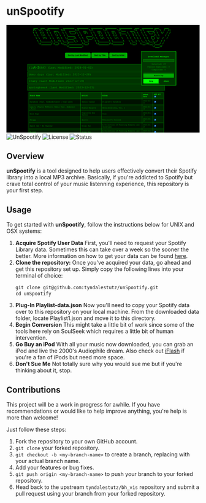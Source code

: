 # unSpootify

![screenshot](/assets/images/screenshot.png)
![UnSpootify](https://img.shields.io/badge/Version-1.0.0-blue.svg) ![License](https://img.shields.io/badge/license-MIT-green) ![Status](https://img.shields.io/badge/status-active-brightgreen)


## Overview

**unSpootify** is a tool designed to help users effectively convert their Spotify library into a local MP3 archive. Basically, if you're addicted to Spotify but crave total control of your music listenning experience, this repository is your first step. 

## Usage

To get started with **unSpootify**, follow the instructions below for UNIX and OSX systems:

1. **Acquire Spotify User Data**
   First, you'll need to request your Spotify Library data. Sometimes this can take over a week so the sooner the better. More information on how to get your data can be found [here](https://www.spotify.com/us/account/privacy/).
2. **Clone the repository:**
   Once you've acquired your data, go ahead and get this repository set up. Simply copy the following lines into your terminal of choice:
   ```
   git clone git@github.com:tyndalestutz/unSpootify.git
   cd unSpootify
   ```
3. **Plug-In Playlist-data.json**
   Now you'll need to copy your Spotify data over to this repository on your local machine. From the downloaded data folder, locate Playlist1.json and move it to this directory. 
4. **Begin Conversion**
   This might take a little bit of work since some of the tools here rely on SoulSeek which requires a little bit of human intervention. 
5. **Go Buy an iPod**
   With all your music now downloaded, you can grab an iPod and live the 2000's Audiophile dream. Also check out [iFlash](https://www.iflash.xyz/) if you're a fan of iPods but need more space. 
6. **Don't Sue Me**
   Not totally sure why you would sue me but if you're thinking about it, stop. 

## Contributions

This project will be a work in progress for awhile. If you have recommendations or would like to help improve anything, you're help is more than welcome!

Just follow these steps:

1. Fork the repository to your own GitHub account.
2. `git clone` your forked repository.
3. `git checkout -b <my-branch-name>` to create a branch, replacing with your actual branch name.
4. Add your features or bug fixes.
5. `git push origin <my-branch-name>` to push your branch to your forked repository.
6. Head back to the upstream `tyndalestutz/bh_vis` repository and submit a pull request using your branch from your forked repository.